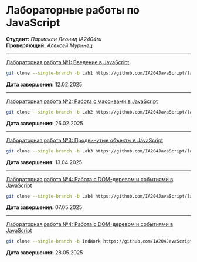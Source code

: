 # Лабораторные работы по JavaScript

__Студент:__  *Пармакли Леонид IA2404ru*  
__Проверяющий:__  *Алексей Муринец*  

---

[Лабораторная работа №1: Введение в JavaScript](https://github.com/IA204JavaScript/labworks_leopard187/tree/Lab1)
```bash
git clone --single-branch -b Lab1 https://github.com/IA204JavaScript/labworks_leopard187.git
```
__Дата завершения:__ 12.02.2025

---

[Лабораторная работа №2: Работа с массивами в JavaScript](https://github.com/IA204JavaScript/labworks_leopard187/tree/Lab2)
```bash
git clone --single-branch -b Lab2 https://github.com/IA204JavaScript/labworks_leopard187.git
```
__Дата завершения:__ 26.02.2025

---

[Лабораторная работа №3: Продвинутые объекты в JavaScript](https://github.com/IA204JavaScript/labworks_leopard187/tree/Lab3)
```bash
git clone --single-branch -b Lab3 https://github.com/IA204JavaScript/labworks_leopard187.git
```
__Дата завершения:__ 13.04.2025

---

[Лабораторная работа №4: Работа с DOM-деревом и событиями в JavaScript](https://github.com/IA204JavaScript/labworks_leopard187/tree/Lab4)
```bash
git clone --single-branch -b Lab4 https://github.com/IA204JavaScript/labworks_leopard187.git
```
__Дата завершения:__ 07.05.2025

---

[Лабораторная работа №4: Работа с DOM-деревом и событиями в JavaScript](https://github.com/IA204JavaScript/labworks_leopard187/tree/IndWork)
```bash
git clone --single-branch -b IndWork https://github.com/IA204JavaScript/labworks_leopard187.git
```
__Дата завершения:__ 28.05.2025